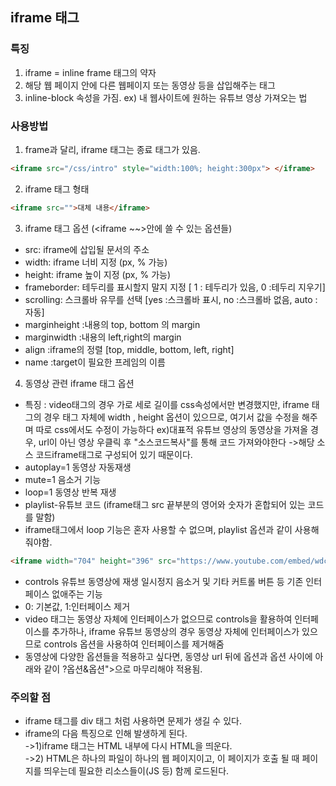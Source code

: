 ## iframe 태그

### 특징
1. iframe = inline frame 태그의 약자
2. 해당 웹 페이지 안에 다른 웹페이지 또는 동영상 등을 삽입해주는 태그
3. inline-block 속성을 가짐.
ex) 내 웹사이트에 원하는 유튜브 영상 가져오는 법

### 사용방법
1. frame과 달리, iframe 태그는 종료 태그가 있음.
```html
<iframe src="/css/intro" style="width:100%; height:300px"> </iframe>
```
2. iframe 태그 형태
```html
<iframe src="">대체 내용</iframe>
```
3. iframe 태그 옵션 (<iframe ~~>안에 쓸 수 있는 옵션들)
+ src: iframe에 삽입될 문서의 주소
+ width: iframe 너비 지정 (px, % 가능)
+ height: iframe 높이 지정 (px, % 가능)
+ frameborder: 테두리를 표시할지 말지 지정 [ 1 : 테두리가 있음, 0 :테두리 지우기]
+ scrolling: 스크롤바 유무를 선택 [yes :스크롤바 표시, no :스크롤바 없음, auto :자동]
+ marginheight :내용의 top, bottom 의 margin
+ marginwidth :내용의 left,right의 margin
+ align :iframe의 정렬 [top, middle, bottom, left, right]
+ name :target이 필요한 프레임의 이름 

4. 동영상 관련 iframe 태그 옵션
+ 특징 : video태그의 경우 가로 세로 길이를 css속성에서만 변경했지만, iframe 태그의 경우 태그 자체에 width , height 옵션이 있으므로, 여기서 값을 수정을 해주며 따로 css에서도 수정이 가능하다
ex)대표적 유튜브 영상의 동영상을 가져올 경우, url이 아닌 영상 우클릭 후 "소스코드복사"를 통해 코드 가져와야한다
 ->해당 소스 코드iframe태그로 구성되어 있기 때문이다.
+ autoplay=1 동영상 자동재생
+ mute=1 음소거 기능
+ loop=1 동영상 반복 재생 
+ playlist-유튜브 코드 (iframe태그 src 끝부분의 영어와 숫자가 혼합되어 있는 코드를 말함)
+  iframe태그에서 loop 기능은 혼자 사용할 수 없으며, playlist 옵션과 같이 사용해줘야함.
```html
<iframe width="704" height="396" src="https://www.youtube.com/embed/wdcPz77Xk88?loop=1&playlist=wdcPz77Xk88" title="[𝙿𝚕𝚊𝚢𝚕𝚒𝚜𝚝] 독기 충전 중 ■■■■■□90% 극복 플리" frameborder="0" allow="accelerometer; autoplay; clipboard-write; encrypted-media; gyroscope; picture-in-picture" allowfullscreen></iframe>
```
+ controls 유튜브 동영상에 재생 일시정지 음소거 및 기타 커트롤 버튼 등 기존 인터페이스 없애주는 기능
+ 0: 기본값, 1:인터페이스 제거
+ video 태그는 동영상 자체에 인터페이스가 없으므로 controls을 활용하여 인터페이스를 추가하나, iframe 유튜브 동영상의 경우 동영상 자체에 인터페이스가 있으므로 controls 옵션을 사용하여 인터페이스를 제거해줌
+ 동영상에 다양한 옵션들을 적용하고 싶다면, 동영상 url 뒤에 옵션과 옵션 사이에  아래와 같이 ?옵션&옵션">으로 마무리해야 적용됨.

### 주의할 점
+ iframe 태그를 div 태그 처럼 사용하면 문제가 생길 수 있다.
+ iframe의 다음 특징으로 인해 발생하게 된다.</br>
->1)iframe 태그는 HTML 내부에 다시 HTML을 띄운다.</br>
->2) HTML은 하나의 파일이 하나의 웹 페이지이고, 이 페이지가 호출 될 때 페이지를 띄우는데 필요한 리소스들이(JS 등) 함께 로드된다.</br>

